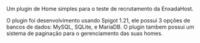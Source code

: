 Um plugin de Home simples para o teste de recrutamento da EnxadaHost.

O plugin foi desenvolvimento usando Spigot 1.21, ele possui 3 opções de bancos de dados: MySQL, SQLite, e MariaDB. O plugin tambem possui um sistema de paginação para o gerenciamento das suas homes.
